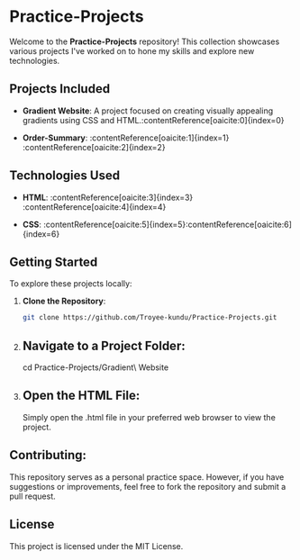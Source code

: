 # Practice-Projects

Welcome to the **Practice-Projects** repository! This collection showcases various projects I've worked on to hone my skills and explore new technologies.

## Projects Included

- **Gradient Website**: A project focused on creating visually appealing gradients using CSS and HTML.&#8203;:contentReference[oaicite:0]{index=0}

- **Order-Summary**: :contentReference[oaicite:1]{index=1}&#8203;:contentReference[oaicite:2]{index=2}

## Technologies Used

- **HTML**: :contentReference[oaicite:3]{index=3}&#8203;:contentReference[oaicite:4]{index=4}

- **CSS**: :contentReference[oaicite:5]{index=5}&#8203;:contentReference[oaicite:6]{index=6}

## Getting Started

To explore these projects locally:

1. **Clone the Repository**:

   ```bash
   git clone https://github.com/Troyee-kundu/Practice-Projects.git
   
2. ## Navigate to a Project Folder:

   cd Practice-Projects/Gradient\ Website
  
4. ## Open the HTML File:

   Simply open the .html file in your preferred web browser to view the project.

 ## Contributing:
 
This repository serves as a personal practice space. However, if you have suggestions or improvements, feel free to fork the repository and submit a pull request.​

## License
This project is licensed under the MIT License.

